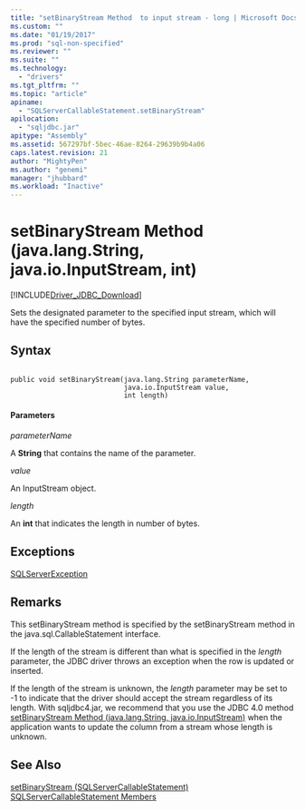 ```yaml
---
title: "setBinaryStream Method  to input stream - long | Microsoft Docs"
ms.custom: ""
ms.date: "01/19/2017"
ms.prod: "sql-non-specified"
ms.reviewer: ""
ms.suite: ""
ms.technology: 
  - "drivers"
ms.tgt_pltfrm: ""
ms.topic: "article"
apiname: 
  - "SQLServerCallableStatement.setBinaryStream"
apilocation: 
  - "sqljdbc.jar"
apitype: "Assembly"
ms.assetid: 567297bf-5bec-46ae-8264-29639b9b4a06
caps.latest.revision: 21
author: "MightyPen"
ms.author: "genemi"
manager: "jhubbard"
ms.workload: "Inactive"
---
```

# setBinaryStream Method  (java.lang.String, java.io.InputStream, int)
[!INCLUDE[Driver_JDBC_Download](../../../includes/driver_jdbc_download.md)]

  Sets the designated parameter to the specified input stream, which will have the specified number of bytes.  
  
## Syntax  
  
```  
  
public void setBinaryStream(java.lang.String parameterName,  
                            java.io.InputStream value,  
                            int length)  
```  
  
#### Parameters  
 *parameterName*  
  
 A **String** that contains the name of the parameter.  
  
 *value*  
  
 An InputStream object.  
  
 *length*  
  
 An **int** that indicates the length in number of bytes.  
  
## Exceptions  
 [SQLServerException](../../../connect/jdbc/reference/sqlserverexception-class.md)  
  
## Remarks  
 This setBinaryStream method is specified by the setBinaryStream method in the java.sql.CallableStatement interface.  
  
 If the length of the stream is different than what is specified in the *length* parameter, the JDBC driver throws an exception when the row is updated or inserted.  
  
 If the length of the stream is unknown, the *length* parameter may be set to -1 to indicate that the driver should accept the stream regardless of its length. With sqljdbc4.jar, we recommend that you use the JDBC 4.0 method [setBinaryStream Method (java.lang.String, java.io.InputStream)](../../../connect/jdbc/reference/setbinarystream-method-java-lang-string-java-io-inputstream.md) when the application wants to update the column from a stream whose length is unknown.  
  
## See Also  
 [setBinaryStream &#40;SQLServerCallableStatement&#41;](../../../connect/jdbc/reference/setbinarystream-sqlservercallablestatement.md)   
 [SQLServerCallableStatement Members](../../../connect/jdbc/reference/sqlservercallablestatement-members.md)  
  
  
